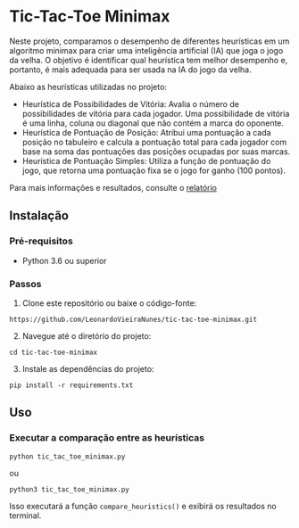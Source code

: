 # Tic-Tac-Toe Minimax

Neste projeto, comparamos o desempenho de diferentes heurísticas em um algoritmo minimax para criar uma inteligência artificial (IA) que joga o jogo da velha. O objetivo é identificar qual heurística tem melhor desempenho e, portanto, é mais adequada para ser usada na IA do jogo da velha.

Abaixo as heurísticas utilizadas no projeto:

- Heurística de Possibilidades de Vitória: Avalia o número de possibilidades de vitória para cada jogador. Uma possibilidade de vitória é uma linha, coluna ou diagonal que não contém a marca do oponente.
- Heurística de Pontuação de Posição: Atribui uma pontuação a cada posição no tabuleiro e calcula a pontuação total para cada jogador com base na soma das pontuações das posições ocupadas por suas marcas.
- Heurística de Pontuação Simples: Utiliza a função de pontuação do jogo, que retorna uma pontuação fixa se o jogo for ganho (100 pontos).

Para mais informações e resultados, consulte o [relatório](relatorio.pdf)

## Instalação

### Pré-requisitos

- Python 3.6 ou superior

### Passos

1. Clone este repositório ou baixe o código-fonte:
```
https://github.com/LeonardoVieiraNunes/tic-tac-toe-minimax.git
```
2. Navegue até o diretório do projeto:
```
cd tic-tac-toe-minimax
```
3. Instale as dependências do projeto:
```
pip install -r requirements.txt
```
## Uso

### Executar a comparação entre as heurísticas
```
python tic_tac_toe_minimax.py
```
ou
```
python3 tic_tac_toe_minimax.py
```
Isso executará a função `compare_heuristics()` e exibirá os resultados no terminal.
